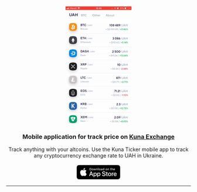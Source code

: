 <p align="center">

  <img src="https://raw.githubusercontent.com/CoinWizard/kuna-ticker-app/master/docs/image/kuna-ticker-how-it-works.gif" alt="How Kuna Ticker works" title="How Kuna Ticker works" />
  
  <h3 align="center">Mobile application for track price on <a href="https://kuna.io/" title="Kuna Exchange">Kuna Exchange</a></h3>

  <p align="center">
    Track anything with your altcoins. Use the Kuna Ticker mobile app to track 
    any cryptocurrency exchange rate to UAH in Ukraine.
    <br/>
    <br/>
    <a href="https://itunes.apple.com/us/app/id1441322325">
      <img src="https://raw.githubusercontent.com/CoinWizard/kuna-ticker-app/master/docs/image/download-app-store.png" alt="Available in App Store" />
    </a>
  </p>
</p>

<hr />


